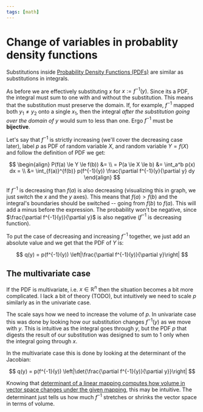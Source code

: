 ```yaml
---
tags: [math]
---
```


# Change of variables in probablity density functions

Substitutions inside [Probability Density Functions
(PDFs)](./probability_density_function.md) are similar as substitutions in
integrals.

As before we are effectively substituting $x$ for $x := f^{-1}(y)$. Since its a
PDF, the integral must sum to one with and without the substitution. This means
that the substitution must preserve the domain. If, for example, $f^{-1}$ mapped
both $y_1 \ne y_2$ onto a single $x_1$, then the integral *after the
substitution going over the domain of $y$* would sum to less than one. Ergo
$f^{-1}$ must be **bijective**.

Let's say that $f^{-1}$ is strictly increasing (we'll cover the decreasing case
later), label $p$ as PDF of random variable $X$, and  random variable $Y = f(X)$
and follow the definition of PDF we get:

$$
\begin{align}
P(f(a) \le Y \le f(b)) &= \\
= P(a \le X \le b) &= \int_a^b p(x) dx = \\
&= \int_{f(a)}^{f(b)} p(f^{-1}(y)) \frac{\partial f^{-1}(y}{\partial y} dy
\end{align}
$$

If $f^{-1}$ is decreasing than $f(a)$ is also decreasing (visualizing this in
graph, we just switch the $x$ and the $y$ axes). This means that $f(a) > f(b)$
and the integral's boundaries should be switched -- going from $f(b)$ to $f(a)$.
This will add a minus before the expression. The probability won't be negative,
since $\frac{\partial f^{-1}(y)}{\partial y}$ is also negative ($f^{-1}$ is
decreasing function).

To put the case of decreasing and increasing $f^{-1}$ together, we just add an
absolute value and we get that the PDF of $Y$ is:

$$
q(y) = p(f^{-1}(y)) \left|\frac{\partial f^{-1}(y)}{\partial y}\right|
$$


## The multivariate case

If the PDF is multivariate, i.e. $x \in \mathbb{R}^n$ then the situation becomes
a bit more complicated. I lack a bit of theory (TODO), but intuitively we need
to scale $p$ similarly as in the univariate case.

The scale says how we need to increase the volume of $p$. In univariate case
this was done by looking how our substitution changes $f^{-1}(y)$ as we move with
$y$. This is intuitive as the integral goes through $y$, but the PDF $p$ that
digests the result of our substitution was designed to sum to 1 only when the
integral going through $x$.

In the multivariate case this is done by looking at the determinant of the
Jacobian:

$$
q(y) = p(f^{-1}(y)) \left|\det{\frac{\partial f^{-1}(y)}{\partial y}}\right|
$$

Knowing that [determinant of a linear mapping computes how volume in vector space
changes under the given mapping](./determinant.md), this may be intuitive. The
determinant just tells us how much $f^{-1}$ stretches or shrinks the vector
space in terms of volume.
